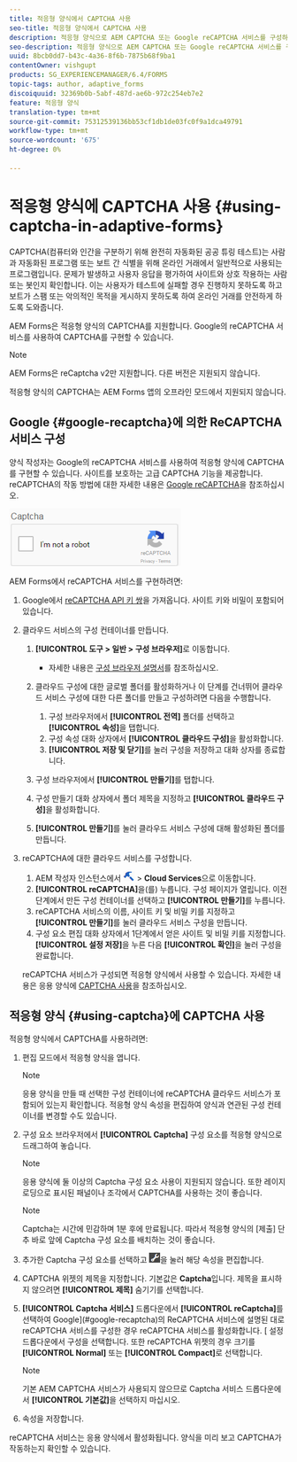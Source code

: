 ```yaml
---
title: 적응형 양식에서 CAPTCHA 사용
seo-title: 적응형 양식에서 CAPTCHA 사용
description: 적응형 양식으로 AEM CAPTCHA 또는 Google reCAPTCHA 서비스를 구성하는 방법을 알아봅니다.
seo-description: 적응형 양식으로 AEM CAPTCHA 또는 Google reCAPTCHA 서비스를 구성하는 방법을 알아봅니다.
uuid: 8bcb0dd7-b43c-4a36-8f6b-7875b68f9ba1
contentOwner: vishgupt
products: SG_EXPERIENCEMANAGER/6.4/FORMS
topic-tags: author, adaptive_forms
discoiquuid: 32369b0b-5abf-487d-ae6b-972c254eb7e2
feature: 적응형 양식
translation-type: tm+mt
source-git-commit: 75312539136bb53cf1db1de03fc0f9a1dca49791
workflow-type: tm+mt
source-wordcount: '675'
ht-degree: 0%

---
```



# 적응형 양식에 CAPTCHA 사용 {#using-captcha-in-adaptive-forms}

CAPTCHA(컴퓨터와 인간을 구분하기 위해 완전히 자동화된 공공 튜링 테스트)는 사람과 자동화된 프로그램 또는 보트 간 식별을 위해 온라인 거래에서 일반적으로 사용되는 프로그램입니다. 문제가 발생하고 사용자 응답을 평가하여 사이트와 상호 작용하는 사람 또는 봇인지 확인합니다. 이는 사용자가 테스트에 실패할 경우 진행하지 못하도록 하고 보트가 스팸 또는 악의적인 목적을 게시하지 못하도록 하여 온라인 거래를 안전하게 하도록 도와줍니다.

AEM Forms은 적응형 양식의 CAPTCHA를 지원합니다. Google의 reCAPTCHA 서비스를 사용하여 CAPTCHA를 구현할 수 있습니다.

>[!NOTE]
>
>AEM Forms은 reCaptcha v2만 지원합니다. 다른 버전은 지원되지 않습니다.
>
>적응형 양식의 CAPTCHA는 AEM Forms 앱의 오프라인 모드에서 지원되지 않습니다.

## Google {#google-recaptcha}에 의한 ReCAPTCHA 서비스 구성

양식 작성자는 Google의 reCAPTCHA 서비스를 사용하여 적응형 양식에 CAPTCHA를 구현할 수 있습니다. 사이트를 보호하는 고급 CAPTCHA 기능을 제공합니다. reCAPTCHA의 작동 방법에 대한 자세한 내용은 [Google reCAPTCHA](https://developers.google.com/recaptcha/)을 참조하십시오.

![apapcha](assets/recaptcha.png)

AEM Forms에서 reCAPTCHA 서비스를 구현하려면:

1. Google에서 [reCAPTCHA API 키 쌍](https://www.google.com/recaptcha/admin)을 가져옵니다. 사이트 키와 비밀이 포함되어 있습니다.
1. 클라우드 서비스의 구성 컨테이너를 만듭니다.

   1. **[!UICONTROL 도구 > 일반 > 구성 브라우저]**&#x200B;로 이동합니다.
      * 자세한 내용은 [구성 브라우저 설명서](/help/sites-administering/configurations.md)를 참조하십시오.
   1. 클라우드 구성에 대한 글로벌 폴더를 활성화하거나 이 단계를 건너뛰어 클라우드 서비스 구성에 대한 다른 폴더를 만들고 구성하려면 다음을 수행합니다.

      1. 구성 브라우저에서 **[!UICONTROL 전역]** 폴더를 선택하고 **[!UICONTROL 속성]**&#x200B;을 탭합니다.
      1. 구성 속성 대화 상자에서 **[!UICONTROL 클라우드 구성]**&#x200B;을 활성화합니다.
      1. **[!UICONTROL 저장 및 닫기]**&#x200B;를 눌러 구성을 저장하고 대화 상자를 종료합니다.
   1. 구성 브라우저에서 **[!UICONTROL 만들기]**&#x200B;를 탭합니다.
   1. 구성 만들기 대화 상자에서 폴더 제목을 지정하고 **[!UICONTROL 클라우드 구성]**&#x200B;을 활성화합니다.
   1. **[!UICONTROL 만들기]**&#x200B;를 눌러 클라우드 서비스 구성에 대해 활성화된 폴더를 만듭니다.


1. reCAPTCHA에 대한 클라우드 서비스를 구성합니다.

   1. AEM 작성자 인스턴스에서 ![tools](assets/tools.png) > **Cloud Services**&#x200B;으로 이동합니다.
   1. **[!UICONTROL reCAPTCHA]**&#x200B;을(를) 누릅니다. 구성 페이지가 열립니다. 이전 단계에서 만든 구성 컨테이너를 선택하고 **[!UICONTROL 만들기]**&#x200B;를 누릅니다.
   1. reCAPTCHA 서비스의 이름, 사이트 키 및 비밀 키를 지정하고 **[!UICONTROL 만들기]**&#x200B;를 눌러 클라우드 서비스 구성을 만듭니다.
   1. 구성 요소 편집 대화 상자에서 1단계에서 얻은 사이트 및 비밀 키를 지정합니다. **[!UICONTROL 설정 저장]**&#x200B;을 누른 다음 **[!UICONTROL 확인]**&#x200B;을 눌러 구성을 완료합니다.

   reCAPTCHA 서비스가 구성되면 적응형 양식에서 사용할 수 있습니다. 자세한 내용은 응용 양식에 [CAPTCHA 사용](#using-captcha)을 참조하십시오.

## 적응형 양식 {#using-captcha}에 CAPTCHA 사용

적응형 양식에서 CAPTCHA를 사용하려면:

1. 편집 모드에서 적응형 양식을 엽니다.

   >[!NOTE]
   >
   >응용 양식을 만들 때 선택한 구성 컨테이너에 reCAPTCHA 클라우드 서비스가 포함되어 있는지 확인합니다. 적응형 양식 속성을 편집하여 양식과 연관된 구성 컨테이너를 변경할 수도 있습니다.

1. 구성 요소 브라우저에서 **[!UICONTROL Captcha]** 구성 요소를 적응형 양식으로 드래그하여 놓습니다.

   >[!NOTE]
   >
   >응용 양식에 둘 이상의 Captcha 구성 요소 사용이 지원되지 않습니다. 또한 레이지 로딩으로 표시된 패널이나 조각에서 CAPTCHA를 사용하는 것이 좋습니다.

   >[!NOTE]
   >
   >Captcha는 시간에 민감하며 1분 후에 만료됩니다. 따라서 적응형 양식의 [제출] 단추 바로 앞에 Captcha 구성 요소를 배치하는 것이 좋습니다.

1. 추가한 Captcha 구성 요소를 선택하고 ![cmppr](assets/cmppr.png)을 눌러 해당 속성을 편집합니다.
1. CAPTCHA 위젯의 제목을 지정합니다. 기본값은 **Captcha**&#x200B;입니다. 제목을 표시하지 않으려면 **[!UICONTROL 제목]** 숨기기를 선택합니다.
1. **[!UICONTROL Captcha 서비스]** 드롭다운에서 **[!UICONTROL reCaptcha]**&#x200B;를 선택하여 Google](#google-recaptcha)의 ReCAPTCHA 서비스에 설명된 대로 reCAPTCHA 서비스를 구성한 경우 reCAPTCHA 서비스를 활성화합니다. [ 설정 드롭다운에서 구성을 선택합니다. 또한 reCAPTCHA 위젯의 경우 크기를 **[!UICONTROL Normal]** 또는 **[!UICONTROL Compact]**&#x200B;로 선택합니다.

   >[!NOTE]
   >
   >기본 AEM CAPTCHA 서비스가 사용되지 않으므로 Captcha 서비스 드롭다운에서 **[!UICONTROL 기본값]**&#x200B;을 선택하지 마십시오.

1. 속성을 저장합니다.

reCAPTCHA 서비스는 응용 양식에서 활성화됩니다. 양식을 미리 보고 CAPTCHA가 작동하는지 확인할 수 있습니다.
